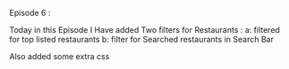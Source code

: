 Episode 6 :

Today in this Episode I Have added Two filters for Restaurants :
a: filtered for top listed restaurants
b: filter for Searched restaurants in Search Bar 

Also added some extra css

